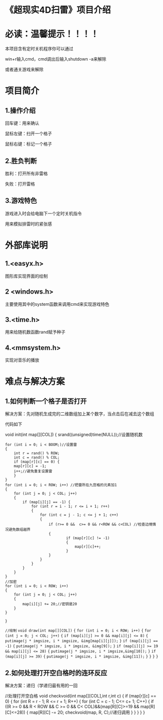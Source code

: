 # 《超现实4D扫雷》项目介绍

# 必读：温馨提示！！！！

本项目含有定时关机程序你可以通过

win+r输入cmd，cmd调出后输入shutdown -a来解除

或者通关游戏来解除

# **项目简介**

## 1.操作介绍

回车键：用来确认

鼠标左键：扫开一个格子

鼠标右键：标记一个格子

## 2.胜负判断

胜利：打开所有非雷格

失败：打开雷格

## 3.游戏特色

游戏进入时会给电脑下一个定时关机指令

用来模拟排雷时的紧张感

# 外部库说明

## 1.<easyx.h>

图形库实现界面的绘制

## 2 <windows.h>

主要使用其中的system函数来调用cmd来实现游戏特色

## 3.<time.h>

用来给随机数函数rand赋予种子

## 4.<mmsystem.h>

实现对音乐的播放

# 难点与解决方案

## 1.如何判断一个格子是否打开

解决方案：先对随机生成完的二维数组加上某个数字，当点击后在减去这个数组

代码如下

void  init(int map[][COL])
{
	srand((unsigned)time(NULL));//设置随机数
	
	for (int i = 0; i < BOOM;)//设置雷
	{
		int r = rand() % ROW;
		int c = rand() % COL;
		if (map[r][c] == 0) {
		map[r][c] = -1;
		i++;//避免重复设置雷
		}
	}
	for (int i = 0; i < ROW; i++) //把雷所在九宫格的元素加1
	{
		for (int j = 0; j < COL; j++)
		{
			if (map[i][j] == -1) {
				for (int r = i - 1; r <= i + 1; r++)
				{
					for (int c = j - 1; c <= j + 1; c++) 
					{
						if (r>= 0 &&  c>= 0 && r<ROW && c<COL) //检查边境情况避免数组越界
						{
								if (map[r][c] != -1) 
								{
									map[r][c]++;
								}
						}
					}
				}
			}
		}
	}
	//加密
	for (int i = 0; i < ROW; i++)
	{
		for (int j = 0; j < COL; j++)
		{
			map[i][j] += 20;//密钥是20
		}
	}
`}`

`//绘制`
`void draw(int map[][COL])` 
`{`
	`for (int i = 0; i < ROW; i++)`
	`{`
		`for (int j = 0; j < COL; j++)`
		`{`
			`if (map[i][j] >= 0 && map[i][j] <= 8)`
			`{`
				`putimage(j * imgsize, i * imgsize, &img[map[i][j]]);`
			`}`
			`if (map[i][j] == -1)`
			`{`
				`putimage(j * imgsize, i * imgsize, &img[9]);`
			`}`
			`if (map[i][j] >= 19 && map[i][j] <= 28)`
			`{`
				`putimage(j * imgsize, i * imgsize,&img[10]);`
			`}`
			`if (map[i][j] >= 39)`
			`{`
				`putimage(j * imgsize, i * imgsize, &img[11]);`
			`}`
		`}`
	`}`
`}`

## 2.如何处理打开空白格时的连环反应

解决方案：递归（学递归最有用的一回

//处理打开空白格
void checkvoid(int map[][COL],int r,int c)
{
	if (map[r][c] == 0)
	{
		for (int R = r - 1; R <= r + 1; R++)
		{
			for (int C = c - 1; C<= c+ 1; C++)
			{
				if ((R >= 0 && R < ROW && C >= 0 && C< COL)&&(map[R][C]>=19 && map[R][C]<=28))
				{
					map[R][C] -= 20;
					checkvoid(map, R, C);//递归调用
				}
			}
		}
	}
}



